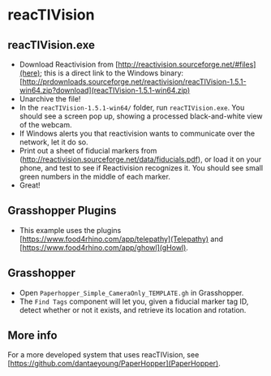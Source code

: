 # reacTIVision

## reacTIVision.exe

  - Download Reactivision from [http://reactivision.sourceforge.net/#files](here); this is a direct link to the Windows binary: [http://prdownloads.sourceforge.net/reactivision/reacTIVision-1.5.1-win64.zip?download](reacTIVision-1.5.1-win64.zip)
  - Unarchive the file!
  - In the `reacTIVision-1.5.1-win64/` folder, run `reacTIVision.exe`. You should see a screen pop up, showing a processed black-and-white view of the webcam.
  - If Windows alerts you that reactivision wants to communicate over the network, let it do so.
  - Print out a sheet of fiducial markers from (http://reactivision.sourceforge.net/data/fiducials.pdf), or load it on your phone, and test to see if Reactivision recognizes it. You should see small green numbers in the middle of each marker.
  - Great!
  
##  Grasshopper Plugins

  - This example uses the plugins [https://www.food4rhino.com/app/telepathy](Telepathy) and [https://www.food4rhino.com/app/ghowl](gHowl).

## Grasshopper

  - Open `Paperhopper_Simple_CameraOnly_TEMPLATE.gh` in Grasshopper.
  - The `Find Tags` component will let you, given a fiducial marker tag ID, detect whether or not it exists, and retrieve its location and rotation. 
  
## More info

For a more developed system that uses reacTIVision, see [https://github.com/dantaeyoung/PaperHopper](PaperHopper).
